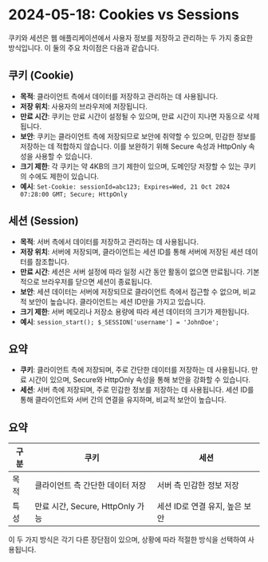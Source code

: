# 2024-05-18: Cookies vs Sessions

쿠키와 세션은 웹 애플리케이션에서 사용자 정보를 저장하고 관리하는 두 가지 중요한 방식입니다. 이 둘의 주요 차이점은 다음과 같습니다.

## 쿠키 (Cookie)

- **목적**: 클라이언트 측에서 데이터를 저장하고 관리하는 데 사용됩니다.
- **저장 위치**: 사용자의 브라우저에 저장됩니다.
- **만료 시간**: 쿠키는 만료 시간이 설정될 수 있으며, 만료 시간이 지나면 자동으로 삭제됩니다.
- **보안**: 쿠키는 클라이언트 측에 저장되므로 보안에 취약할 수 있으며, 민감한 정보를 저장하는 데 적합하지 않습니다. 이를 보완하기 위해 Secure 속성과 HttpOnly 속성을 사용할 수 있습니다.
- **크기 제한**: 각 쿠키는 약 4KB의 크기 제한이 있으며, 도메인당 저장할 수 있는 쿠키의 수에도 제한이 있습니다.
- **예시**: `Set-Cookie: sessionId=abc123; Expires=Wed, 21 Oct 2024 07:28:00 GMT; Secure; HttpOnly`

## 세션 (Session)

- **목적**: 서버 측에서 데이터를 저장하고 관리하는 데 사용됩니다.
- **저장 위치**: 서버에 저장되며, 클라이언트는 세션 ID를 통해 서버에 저장된 세션 데이터를 참조합니다.
- **만료 시간**: 세션은 서버 설정에 따라 일정 시간 동안 활동이 없으면 만료됩니다. 기본적으로 브라우저를 닫으면 세션이 종료됩니다.
- **보안**: 세션 데이터는 서버에 저장되므로 클라이언트 측에서 접근할 수 없으며, 비교적 보안이 높습니다. 클라이언트는 세션 ID만을 가지고 있습니다.
- **크기 제한**: 서버 메모리나 저장소 용량에 따라 세션 데이터의 크기가 제한됩니다.
- **예시**: `session_start(); $_SESSION['username'] = 'JohnDoe';`

## 요약

- **쿠키**: 클라이언트 측에 저장되며, 주로 간단한 데이터를 저장하는 데 사용됩니다. 만료 시간이 있으며, Secure와 HttpOnly 속성을 통해 보안을 강화할 수 있습니다.
- **세션**: 서버 측에 저장되며, 주로 민감한 정보를 저장하는 데 사용됩니다. 세션 ID를 통해 클라이언트와 서버 간의 연결을 유지하며, 비교적 보안이 높습니다.

## 요약

| 구분 | 쿠키 | 세션 |
|------|------|------|
| 목적 | 클라이언트 측 간단한 데이터 저장 | 서버 측 민감한 정보 저장 |
| 특성 | 만료 시간, Secure, HttpOnly 가능 | 세션 ID로 연결 유지, 높은 보안 |


이 두 가지 방식은 각기 다른 장단점이 있으며, 상황에 따라 적절한 방식을 선택하여 사용됩니다.
